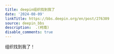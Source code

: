 ```yaml
---
title: deepin组织找到我了
date: '2024-08-09'
linkTitle: https://bbs.deepin.org/en/post/276309
source: deepin_bbs
description:  .(柯南) 
disable_comments: true
---
```

组织找到我了！
